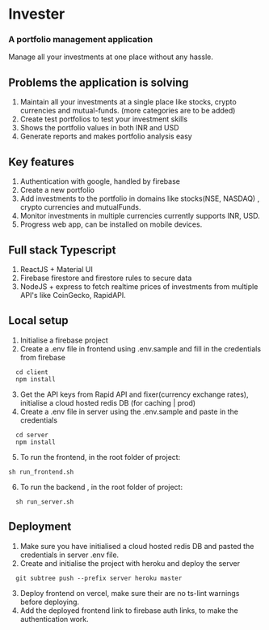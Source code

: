 # Invester
### A portfolio management application
Manage all your investments at one place without any hassle.

## Problems the application is solving
1. Maintain all your investments at a single place like stocks, crypto currencies and mutual-funds. (more categories are to be added)
2. Create test portfolios to test your investment skills
3. Shows the portfolio values in both INR and USD
4. Generate reports and makes portfolio analysis easy

## Key features
1. Authentication with google, handled by firebase
2. Create a new portfolio
3. Add investments to the portfolio in domains like stocks(NSE, NASDAQ) , crypto currencies and mutualFunds.
4. Monitor investments in multiple currencies currently supports INR, USD.
5. Progress web app, can be installed on mobile devices.

## Full stack Typescript
1. ReactJS + Material UI
2. Firebase firestore and firestore rules to secure data
3. NodeJS + express to fetch realtime prices of investments from multiple API's like CoinGecko, RapidAPI.

## Local setup
1. Initialise a firebase project
2. Create a .env file in frontend using .env.sample and fill in the credentials from firebase
```shell
  cd client
  npm install
```
3. Get the API keys from Rapid API and fixer(currency exchange rates), initialise a cloud hosted redis DB (for caching | prod)
4. Create a .env file in server using the .env.sample and paste in the credentials
```shell
  cd server
  npm install
```
5. To run the frontend, in the root folder of project:
  ```shell
  sh run_frontend.sh
  ```
6. To run the backend , in the root folder of project:
```shell
  sh run_server.sh
  ```
## Deployment
1. Make sure you have initialised a cloud hosted redis DB and pasted the credentials in server .env file.
2. Create and initialise the project with heroku and deploy the server
```shell
  git subtree push --prefix server heroku master
```
3. Deploy frontend on vercel, make sure their are no ts-lint warnings before deploying. 
4. Add the deployed frontend link to firebase auth links, to make the authentication work.
